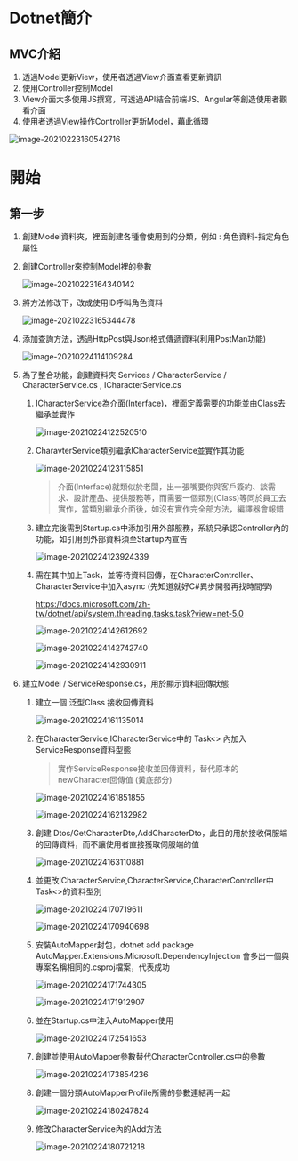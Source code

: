 # Dotnet簡介

## MVC介紹

1. 透過Model更新View，使用者透過View介面查看更新資訊
2. 使用Controller控制Model
3. View介面大多使用JS撰寫，可透過API結合前端JS、Angular等創造使用者觀看介面
4. 使用者透過View操作Controller更新Model，藉此循環

![image-20210223160542716](Images/image-20210223160542716.png)

# 開始

## 第一步

1. 創建Model資料夾，裡面創建各種會使用到的分類，例如 : 角色資料-指定角色屬性

2. 創建Controller來控制Model裡的參數

   ![image-20210223164340142](Images/image-20210223164340142.png)

3. 將方法修改下，改成使用ID呼叫角色資料

   ![image-20210223165344478](Images/image-20210223165344478.png)

4. 添加查詢方法，透過HttpPost與Json格式傳遞資料(利用PostMan功能)

   ![image-20210224114109284](Images/image-20210224114109284.png)

5. 為了整合功能，創建資料夾 Services / CharacterService / CharacterService.cs , ICharacterService.cs

   1. ICharacterService為介面(Interface)，裡面定義需要的功能並由Class去繼承並實作

      ![image-20210224122520510](Images/image-20210224122520510.png)

   2. CharavterService類別繼承ICharacterService並實作其功能

      ![image-20210224123115851](Images/image-20210224123115851.png)

      > 介面(Interface)就類似於老闆，出一張嘴要你與客戶簽約、談需求、設計產品、提供服務等，而需要一個類別(Class)等同於員工去實作，當類別繼承介面後，如沒有實作完全部方法，編譯器會報錯

   3. 建立完後需到Startup.cs中添加引用外部服務，系統只承認Controller內的功能，如引用到外部資料須至Startup內宣告

      ![image-20210224123924339](Images/image-20210224123924339.png)

   4. 需在其中加上Task，並等待資料回傳，在CharacterController、CharacterService中加入async (先知道就好C#異步開發再找時間學)

      https://docs.microsoft.com/zh-tw/dotnet/api/system.threading.tasks.task?view=net-5.0

      ![image-20210224142612692](Images/image-20210224142612692.png)

      ![image-20210224142742740](Images/image-20210224142742740.png)

      ![image-20210224142930911](Images/image-20210224142930911.png)

6. 建立Model / ServiceResponse.cs，用於顯示資料回傳狀態

   1. 建立一個 泛型Class 接收回傳資料

      ![image-20210224161135014](Images/image-20210224161135014.png)

   2. 在CharacterService,ICharacterService中的 Task<> 內加入ServiceResponse資料型態

      > 實作ServiceResponse接收並回傳資料，替代原本的newCharacter回傳值 (黃底部分)

      ![image-20210224161851855](Images/image-20210224161851855.png)

      ![image-20210224162132982](Images/image-20210224162132982.png)

   3. 創建 Dtos/GetCharacterDto,AddCharacterDto，此目的用於接收伺服端的回傳資料，而不讓使用者直接獲取伺服端的值

      ![image-20210224163110881](Images/image-20210224163110881.png)

   4. 並更改ICharacterService,CharacterService,CharacterController中Task<>的資料型別

      ![image-20210224170719611](Images/image-20210224170719611.png)

      ![image-20210224170940698](Images/image-20210224170940698.png)

   5. 安裝AutoMapper封包，dotnet add package AutoMapper.Extensions.Microsoft.DependencyInjection
      會多出一個與專案名稱相同的.csproj檔案，代表成功

      ![image-20210224171744305](Images/image-20210224171744305.png)

      ![image-20210224171912907](Images/image-20210224171912907.png)

   6. 並在Startup.cs中注入AutoMapper使用

      ![image-20210224172541653](Images/image-20210224172541653.png)

   7. 創建並使用AutoMapper參數替代CharacterController.cs中的參數

      ![image-20210224173854236](Images/image-20210224173854236.png)

   8. 創建一個分類AutoMapperProfile所需的參數連結再一起

      ![image-20210224180247824](Images/image-20210224180247824.png)

   9. 修改CharacterService內的Add方法

      ![image-20210224180721218](Images/image-20210224180721218.png)

